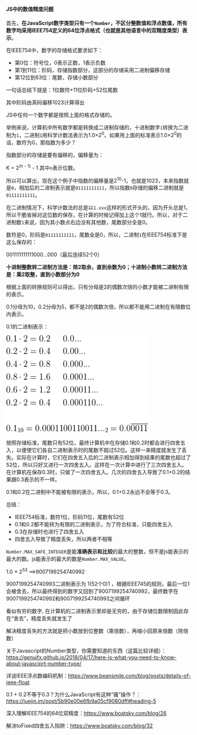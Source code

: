 #### JS中的数值精度问题



首先，**在JavaScript数字类型只有一个`Number`，不区分整数值和浮点数值，所有数字均采用IEEE754定义的64位浮点格式（也就是其他语言中的双精度类型）表示**。

在IEEE754中，数字的存储格式要求如下：

* 第0位：符号位，0表示正数，1表示负数
* 第1到11位：阶码，存储指数部分，这部分的存储采用二进制偏移存储
* 第12位到63位：尾数，存储小数部分

一句话总结下就是：1位数符+11位阶码+52位尾数

其中阶码由真码偏移1023计算得出

JS中任何一个数字都是按照上面的格式存储的。

举例来说，计算机中所有数字都是转换成二进制存储的，十进制数字`1`转换为二进制为`1`，二进制`1`用科学计数法表示为1.0×2<sup>0</sup>。如果用上面的标准表示1.0×2<sup>0</sup>的话，数符为0，那指数为多少？

指数部分的存储是要有偏移的，偏移量为：

K = 2<sup>(n - 1)</sup> - 1    其中`n`表示位数。

所以可以算出，现在这个例子中指数的偏移量是2<sup>10</sup>-1，也就是1023，本来指数就是`0`，相加后的二进制表示就是`01111111111`，所以指数`0`存储的偏移二进制就是`01111111111`。

在二进制情况下，科学计数法的总是以`1.xxx`这样的形式开头的，因为开头总是1，所以干脆省掉对这位数的保存，在计算的时候记得加上这个1就行。所以，对于二进制数`1`来说，因为其小数点右边没有其他数，尾数部分全是0。

数符是0，阶码是`01111111111`，尾数全是0，所以，二进制`1`在IEEE754标准下是这么保存的：

001111111111000...000（最后连续52个0）



**十进制整数转二进制方法是：除2取余，直到余数为0；十进制小数转二进制方法是：乘2取整，直到小数部分为0**

根据上面的转换规则可以得出，只有分母是2的偶数次倍的小数才能被二进制有限的表示。

0.1分母为10，0.2分母为5，都不是2的偶数次倍，所以都不能用二进制在有限数位内表示。

0.1的二进制表示：

![0.1的二进制表示](../img/201910112150.png)

按照存储标准，尾数只有52位，最终计算机中在存储0.1和0.2时都会进行四舍五入，以便使它们各自二进制表示时的尾数不超过52位。这样一来精度就发生了丢失。实际在计算时，它们在四舍五入后的二进制表示相加得到结果的尾数也超过了52位，所以只好又进行一次四舍五入。这样在一次计算中进行了三次四舍五入。在计算机在保存0.3时，只做了一次四舍五入。几次的四舍五入导致了0.1+0.2的结果跟0.3表示的不一样。

0.1和0.2在二进制中不能被有限的表示，所以，0.1+0.2永远不会等于0.3。

总结：

* IEEE754标准，数符1位，阶码11位，尾数有52位
* 0.1和0.2都不能转为有限的二进制表示，为了符合标准，只能四舍五入
* 0.3在存储时也进行了四舍五入
* 四舍五入导致了精度丢失，所以两者不相等

`Number.MAX_SAFE_INTEGER`是能**准确表示和比较**的最大的整数，但不是js能表示的最大的数。js能表示的最大的数是`Number.MAX_VALUE`。

1.0 $\times$ 2<sup>53</sup> ==>9007199254740992

9007199254740993二进制表示为 1(52个0)1 ，根据IEEE745的规则，最后一位1会被舍去，所以最终得到的数字又回到了9007199254740992，最终数字在9007199254740992和9007199254740993之间循环



看似有穷的数字, 在计算机的二进制表示里却是无穷的，由于存储位数限制因此存在“舍去”，精度丢失就发生了

解决精度丢失的方法就是把小数放到位整数（乘倍数），再缩小回原来倍数（除倍数）



关于Javascript的Number类型，你需要知道的东西（这篇比较详细）：https://genuifx.github.io/2018/04/17/here-is-what-you-need-to-know-about-javasciprt-number-type/

详谈IEEE浮点数编码机制：https://www.beansmile.com/blog/posts/details-of-ieee-float

0.1 + 0.2不等于0.3？为什么JavaScript有这种“骚”操作？：https://juejin.im/post/5b90e00e6fb9a05cf9080dff#heading-5

深入理解IEEE754的64位双精度：https://www.boatsky.com/blog/26

解决toFixed四舍五入陷阱：https://www.boatsky.com/blog/32















